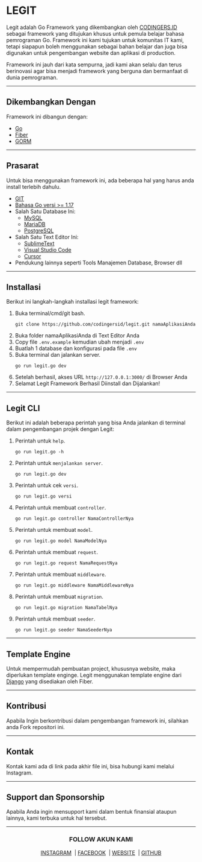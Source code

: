<h1>LEGIT</h1>
<p>Legit adalah Go Framework yang dikembangkan oleh <a href="https://codingers.id/" target="_blank">CODINGERS.ID</a> sebagai framework yang ditujukan khusus untuk pemula belajar bahasa pemrograman Go. Framework ini kami tujukan untuk komunitas IT kami, tetapi siapapun boleh menggunakan sebagai bahan belajar dan juga bisa digunakan untuk pengembangan website dan aplikasi di production.</p>
<p>Framework ini jauh dari kata sempurna, jadi kami akan selalu dan terus berinovasi agar bisa menjadi framework yang berguna dan bermanfaat di dunia pemrograman.</p>

<hr>
<h2>Dikembangkan Dengan</h2>
<p>Framework ini dibangun dengan:</p>
<ul>
    <li><a href="https://go.dev/" target="_blank">Go</a></li>
    <li><a href="https://docs.gofiber.io/" target="_blank">Fiber</a></li>
    <li><a href="https://gorm.io/docs/index.html" target="_blank">GORM</a></li>
</ul>

<hr>
<h2>Prasarat</h2>
<p>Untuk bisa menggunakan framework ini, ada beberapa hal yang harus anda install terlebih dahulu.</p>
<ul>
    <li><a href="https://git-scm.com/downloads" target="_blank">GIT</a></li>
    <li><a href="https://go.dev/dl/" target="_blank">Bahasa Go versi >= 1.17</a></li>
    <li>Salah Satu Database Ini:
        <ul>
            <li><a href="https://www.mysql.com/downloads/" target="_blank">MySQL</a></li>
            <li><a href="https://mariadb.org/download" target="_blank">MariaDB</a></li>
            <li><a href="https://www.postgresql.org/download/" target="_blank">PostgreSQL</a></li>
        </ul></li>
    <li>Salah Satu Text Editor Ini:
        <ul>
            <li><a href="https://www.sublimetext.com/" target="_blank">SublimeText</a></li>
            <li><a href="https://code.visualstudio.com/" target="_blank">Visual Studio Code</a></li>
            <li><a href="https://cursor.sh/" target="_blank">Cursor</a></li>
        </ul></li>
    <li>Pendukung lainnya seperti Tools Manajemen Database, Browser dll</li>
</ul>

<hr>
<h2>Installasi</h2>
<p>Berikut ini langkah-langkah installasi legit framework:</p>
<ol>
    <li>Buka terminal/cmd/git bash.<pre><code>git clone https://github.com/codingersid/legit.git namaAplikasiAnda</code></pre></li>
    <li>Buka folder namaAplikasiAnda di Text Editor Anda</li>
    <li>Copy file <code>.env.example</code> kemudian ubah menjadi <code>.env</code></li>
    <li>Buatlah 1 database dan konfigurasi pada file <code>.env</code></li>
    <li>Buka terminal dan jalankan server.<pre><code>go run legit.go dev</code></pre></li>
    <li>Setelah berhasil, akses URL <code>http://127.0.0.1:3000/</code> di Browser Anda</li>
    <li>Selamat Legit Framework Berhasil Diinstall dan Dijalankan!</li>
</ol>

<hr>
<h2>Legit CLI</h2>
<p>Berikut ini adalah beberapa perintah yang bisa Anda jalankan di terminal dalam pengembangan projek dengan Legit:</p>
<ol>
    <li>Perintah untuk <code>help</code>.<pre><code>go run legit.go -h</code></pre></li>
    <li>Perintah untuk <code>menjalankan server</code>.<pre><code>go run legit.go dev</code></pre></li>
    <li>Perintah untuk cek <code>versi</code>.<pre><code>go run legit.go versi</code></pre></li>
    <li>Perintah untuk membuat <code>controller</code>.<pre><code>go run legit.go controller NamaControllerNya</code></pre></li>
    <li>Perintah untuk membuat <code>model</code>.<pre><code>go run legit.go model NamaModelNya</code></pre></li>
    <li>Perintah untuk membuat <code>request</code>.<pre><code>go run legit.go request NamaRequestNya</code></pre></li>
    <li>Perintah untuk membuat <code>middleware</code>.<pre><code>go run legit.go middleware NamaMiddlewareNya</code></pre></li>
    <li>Perintah untuk membuat <code>migration</code>.<pre><code>go run legit.go migration NamaTabelNya</code></pre></li>
    <li>Perintah untuk membuat <code>seeder</code>.<pre><code>go run legit.go seeder NamaSeederNya</code></pre></li>
</ol>

<hr>
<h2>Template Engine</h2>
<p>Untuk mempermudah pembuatan project, khususnya website, maka diperlukan template enginge. Legit menggunakan template engine dari <a href="https://docs.gofiber.io/template/django/">Django</a> yang disediakan oleh Fiber.</p>

<hr>
<h2>Kontribusi</h2>
<p>Apabila Ingin berkontribusi dalam pengembangan framework ini, silahkan anda Fork repositori ini.</p>

<hr>
<h2>Kontak</h2>
<p>Kontak kami ada di link pada akhir file ini, bisa hubungi kami melalui Instagram.</p>

<hr>
<h2>Support dan Sponsorship</h2>
<p>Apabila Anda ingin mensupport kami dalam bentuk finansial ataupun lainnya, kami terbuka untuk hal tersebut.</p>

<hr>
<h3 align="center">FOLLOW AKUN KAMI</h3>
<p align="center">
<a href="https://www.instagram.com/codingers.id/" target="_blank" rel="noopener noreferrer">INSTAGRAM</a>
&nbsp;|&nbsp;<a href="https://www.facebook.com/codingers.id" target="_blank" rel="noopener noreferrer">FACEBOOK</a>
&nbsp;|&nbsp;<a href="https://codingers.id/" target="_blank" rel="noopener noreferrer">WEBSITE</a>
&nbsp;|&nbsp;<a href="https://github.com/codingersid/" target="_blank" rel="noopener noreferrer">GITHUB</a>
</p>
